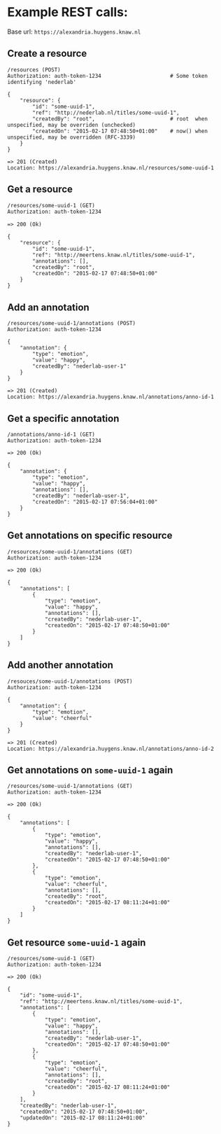 Example REST calls:
===================

Base url: `https://alexandria.huygens.knaw.nl`

Create a resource
-----------------
```
/resources (POST)
Authorization: auth-token-1234                      # Some token identifying 'nederlab'

{
    "resource": {
        "id": "some-uuid-1",
        "ref": "http://nederlab.nl/titles/some-uuid-1",
        "createdBy": "root",                        # root  when unspecified, may be overriden (unchecked)
        "createdOn": "2015-02-17 07:48:50+01:00"    # now() when unspecified, may be overridden (RFC-3339)
    }
}
```

```
=> 201 (Created)
Location: https://alexandria.huygens.knaw.nl/resources/some-uuid-1
```

Get a resource
--------------
```html
/resources/some-uuid-1 (GET)
Authorization: auth-token-1234
```

```
=> 200 (Ok)

{
    "resource": {
        "id": "some-uuid-1",
        "ref": "http://meertens.knaw.nl/titles/some-uuid-1",
        "annotations": [],
        "createdBy": "root",
        "createdOn": "2015-02-17 07:48:50+01:00"
    }
}
```

Add an annotation
-----------------
```
/resources/some-uuid-1/annotations (POST)
Authorization: auth-token-1234

{
    "annotation": {
        "type": "emotion",
        "value": "happy",
        "createdBy": "nederlab-user-1"
    }
}
```

```
=> 201 (Created)
Location: https://alexandria.huygens.knaw.nl/annotations/anno-id-1
```

Get a specific annotation
-------------------------
```
/annotations/anno-id-1 (GET)
Authorization: auth-token-1234
```

```
=> 200 (Ok)

{
    "annotation": {
        "type": "emotion",
        "value": "happy",
        "annotations": [],
        "createdBy": "nederlab-user-1",
        "createdOn": "2015-02-17 07:56:04+01:00"
    }
}
```

Get annotations on specific resource
------------------------------------
```
/resources/some-uuid-1/annotations (GET)
Authorization: auth-token-1234
```

```
=> 200 (Ok)

{
    "annotations": [
        {
            "type": "emotion",
            "value": "happy",
            "annotations": [],
            "createdBy": "nederlab-user-1",
            "createdOn": "2015-02-17 07:48:50+01:00"
        }
    ]
}
```

Add another annotation
----------------------
```
/resouces/some-uuid-1/annotations (POST)
Authorization: auth-token-1234

{
    "annotation": {
        "type": "emotion",
        "value": "cheerful"
    }
}
```

```
=> 201 (Created)
Location: https://alexandria.huygens.knaw.nl/annotations/anno-id-2
```

Get annotations on `some-uuid-1` again
------------------------------------
```
/resources/some-uuid-1/annotations (GET)
Authorization: auth-token-1234
```

```
=> 200 (Ok)

{
	"annotations": [
		{
		    "type": "emotion",
		    "value": "happy",
			"annotations": [],
			"createdBy": "nederlab-user-1",
			"createdOn": "2015-02-17 07:48:50+01:00"
		},
		{
		    "type": "emotion",
		    "value": "cheerful",
			"annotations": [],
			"createdBy": "root",
			"createdOn": "2015-02-17 08:11:24+01:00"
		}
	]
}
```

Get resource `some-uuid-1` again
--------------------------------
```
/resources/some-uuid-1 (GET)
Authorization: auth-token-1234
```

```
=> 200 (Ok)

{
    "id": "some-uuid-1",
    "ref": "http://meertens.knaw.nl/titles/some-uuid-1",
    "annotations": [
        {
            "type": "emotion",
            "value": "happy",
            "annotations": [],
            "createdBy": "nederlab-user-1",
            "createdOn": "2015-02-17 07:48:50+01:00"
        },
        {
            "type": "emotion",
            "value": "cheerful",
            "annotations": [],
            "createdBy": "root",
            "createdOn": "2015-02-17 08:11:24+01:00"
        }
    ],
    "createdBy": "nederlab-user-1",
    "createdOn": "2015-02-17 07:48:50+01:00",
    "updatedOn": "2015-02-17 08:11:24+01:00"
}
```
